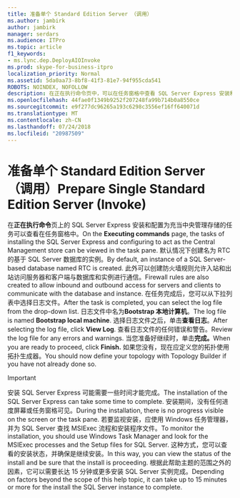 ```yaml
---
title: 准备单个 Standard Edition Server （调用）
ms.author: jambirk
author: jambirk
manager: serdars
ms.audience: ITPro
ms.topic: article
f1_keywords:
- ms.lync.dep.DeployAIOInvoke
ms.prod: skype-for-business-itpro
localization_priority: Normal
ms.assetid: 5da0aa73-8bf8-41f3-81e7-94f955cda541
ROBOTS: NOINDEX, NOFOLLOW
description: 在正在执行命令页中，可以在任务窗格中查看 SQL Server Express 安装和配置为充当中央管理存储的任务。 默认情况下创建名为 RTC 的基于 SQL Server 数据库的实例。 此外可以创建防火墙规则允许入站和出站访问服务器和客户端与数据库和实例进行通信。 在任务完成后，您可以从下拉列表中选择日志文件。 日志文件中名为 Bootstrap 本地计算机。 选择日志文件之后，单击查看日志。 查看日志文件的任何错误和警告。 当您准备好继续时，单击完成。 如果您没有，现在应定义您的拓扑使用拓扑生成器。
ms.openlocfilehash: 44fae0f1349b9252f207248fa99b714b0a8550ce
ms.sourcegitcommit: e9f277dc96265a193c6298c3556ef16ff640071d
ms.translationtype: MT
ms.contentlocale: zh-CN
ms.lasthandoff: 07/24/2018
ms.locfileid: "20987509"
---
```

# <a name="prepare-single-standard-edition-server-invoke"></a><span data-ttu-id="dc46f-111">准备单个 Standard Edition Server （调用）</span><span class="sxs-lookup"><span data-stu-id="dc46f-111">Prepare Single Standard Edition Server (Invoke)</span></span>
 
<span data-ttu-id="dc46f-112">在**正在执行命令**页上的 SQL Server Express 安装和配置为充当中央管理存储的任务可以查看在任务窗格中。</span><span class="sxs-lookup"><span data-stu-id="dc46f-112">On the **Executing commands** page, the tasks of installing the SQL Server Express and configuring to act as the Central Management store can be viewed in the task pane.</span></span> <span data-ttu-id="dc46f-113">默认情况下创建名为 RTC 的基于 SQL Server 数据库的实例。</span><span class="sxs-lookup"><span data-stu-id="dc46f-113">By default, an instance of a SQL Server-based database named RTC is created.</span></span> <span data-ttu-id="dc46f-114">此外可以创建防火墙规则允许入站和出站访问服务器和客户端与数据库和实例进行通信。</span><span class="sxs-lookup"><span data-stu-id="dc46f-114">Firewall rules are also created to allow inbound and outbound access for servers and clients to communicate with the database and instance.</span></span> <span data-ttu-id="dc46f-115">在任务完成后，您可以从下拉列表中选择日志文件。</span><span class="sxs-lookup"><span data-stu-id="dc46f-115">After the task is completed, you can select the log file from the drop-down list.</span></span> <span data-ttu-id="dc46f-116">日志文件中名为**Bootstrap 本地计算机**。</span><span class="sxs-lookup"><span data-stu-id="dc46f-116">The log file is named **Bootstrap local machine**.</span></span> <span data-ttu-id="dc46f-117">选择日志文件之后，单击**查看日志**。</span><span class="sxs-lookup"><span data-stu-id="dc46f-117">After selecting the log file, click **View Log**.</span></span> <span data-ttu-id="dc46f-118">查看日志文件的任何错误和警告。</span><span class="sxs-lookup"><span data-stu-id="dc46f-118">Review the log file for any errors and warnings.</span></span> <span data-ttu-id="dc46f-119">当您准备好继续时，单击**完成。**</span><span class="sxs-lookup"><span data-stu-id="dc46f-119">When you are ready to proceed, click **Finish.**</span></span> <span data-ttu-id="dc46f-120">如果您没有，现在应定义您的拓扑使用拓扑生成器。</span><span class="sxs-lookup"><span data-stu-id="dc46f-120">You should now define your topology with Topology Builder if you have not already done so.</span></span>
  
> [!IMPORTANT]
> <span data-ttu-id="dc46f-121">安装 SQL Server Express 可能需要一些时间才能完成。</span><span class="sxs-lookup"><span data-stu-id="dc46f-121">The installation of the SQL Server Express can take some time to complete.</span></span> <span data-ttu-id="dc46f-122">安装期间，没有任何进度屏幕或任务窗格可见。</span><span class="sxs-lookup"><span data-stu-id="dc46f-122">During the installation, there is no progress visible on the screen or the task pane.</span></span> <span data-ttu-id="dc46f-123">若要监视安装，应使用 Windows 任务管理器，并为 SQL Server 查找 MSIExec 流程和安装程序文件。</span><span class="sxs-lookup"><span data-stu-id="dc46f-123">To monitor the installation, you should use Windows Task Manager and look for the MSIExec processes and the Setup files for SQL Server.</span></span> <span data-ttu-id="dc46f-124">这种方式，您可以查看的安装状态，并确保是继续安装。</span><span class="sxs-lookup"><span data-stu-id="dc46f-124">In this way, you can view the status of the install and be sure that the install is proceeding.</span></span> <span data-ttu-id="dc46f-125">根据此帮助主题的范围之外的因素，它可以需要长达 15 分钟或更多安装 SQL Server 实例完成。</span><span class="sxs-lookup"><span data-stu-id="dc46f-125">Depending on factors beyond the scope of this help topic, it can take up to 15 minutes or more for the install the SQL Server instance to complete.</span></span> 
  

